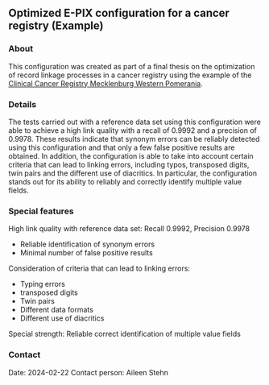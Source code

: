 ## Optimized E-PIX configuration for a cancer registry (Example)

### About
This configuration was created as part of a final thesis on the optimization of record linkage processes in a cancer registry using the example of the [Clinical Cancer Registry Mecklenburg Western Pomerania](https://www.kkr-mv.de/).

### Details
The tests carried out with a reference data set using this configuration were able to achieve a high link quality with a recall of 0.9992 and a precision of 0.9978. These results indicate that synonym errors can be reliably detected using this configuration and that only a few false positive results are obtained.
In addition, the configuration is able to take into account certain criteria that can lead to linking errors, including typos, transposed digits, twin pairs and the different use of diacritics. In particular, the configuration stands out for its ability to reliably and correctly identify multiple value fields. 

### Special features
High link quality with reference data set: Recall 0.9992, Precision 0.9978 
- Reliable identification of synonym errors
- Minimal number of false positive results

Consideration of criteria that can lead to linking errors:
- Typing errors
- transposed digits
- Twin pairs
- Different data formats
- Different use of diacritics

Special strength: Reliable correct identification of multiple value fields

### Contact
Date: 2024-02-22
Contact person: Aileen Stehn
